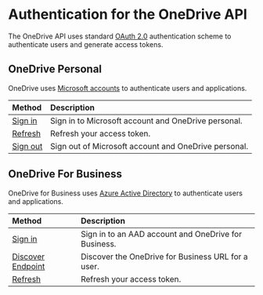 # Authentication for the OneDrive API

The OneDrive API uses standard [OAuth 2.0][oauth] authentication scheme to authenticate
users and generate access tokens.

## OneDrive Personal

OneDrive uses [Microsoft accounts](https://account.live.com/developers/applications/) to authenticate users and applications.

| Method                                                                 | Description                                          |
|:-----------------------------------------------------------------------|:-----------------------------------------------------|
| [Sign in](msa_oauth.md)                                                | Sign in to Microsoft account and OneDrive personal.  |
| [Refresh](msa_oauth.md#step-3-get-a-new-access-token-or-refresh-token) | Refresh your access token.                           |
| [Sign out](msa_oauth.md#sign-the-user-out)                             | Sign out of Microsoft account and OneDrive personal. |

## OneDrive For Business

OneDrive for Business uses [Azure Active Directory](https://manage.windowsazure.com/) to authenticate users and applications.

| Method                         | Description                                          |
|:-------------------------------|:-----------------------------------------------------|
| [Sign in](aad_oauth.md)        | Sign in to an AAD account and OneDrive for Business. |
| [Discover Endpoint][discovery] | Discover the OneDrive for Business URL for a user.   |
| [Refresh][aad-refresh]         | Refresh your access token.                           |


[oauth]: http://tools.ietf.org/html/draft-ietf-oauth-v2-22
[discovery]: aad_oauth.md#step-3-discover-the-onedrive-for-business-resource-uri
[aad-refresh]: aad_oauth.md#step-4-redeem-refresh-token-for-an-access-token-to-call-onedrive-api

<!-- {
  "type": "#page.annotation",
  "description": "OneDrive uses the standard OAuth 2.0 authentication scheme for users and apps",
  "keywords": "authentication,sign in, sign out, logout, login, oauth, msa",
  "section": "documentation",
  "tocPath": "Getting Started/Authentication"
} -->
